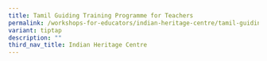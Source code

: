 ```yaml
---
title: Tamil Guiding Training Programme for Teachers
permalink: /workshops-for-educators/indian-heritage-centre/tamil-guiding-training-programme-for-teachers/
variant: tiptap
description: ""
third_nav_title: Indian Heritage Centre
---
```

